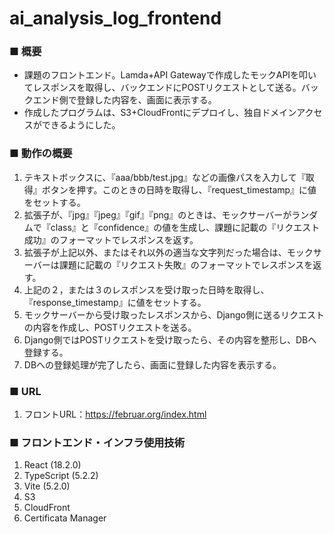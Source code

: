 # ai_analysis_log_frontend
### ■ 概要
- 課題のフロントエンド。Lamda+API Gatewayで作成したモックAPIを叩いてレスポンスを取得し、バックエンドにPOSTリクエストとして送る。バックエンド側で登録した内容を、画面に表示する。
- 作成したプログラムは、S3+CloudFrontにデプロイし、独自ドメインアクセスができるようにした。
### ■ 動作の概要
1. テキストボックスに、『aaa/bbb/test.jpg』などの画像パスを入力して『取得』ボタンを押す。このときの日時を取得し、『request_timestamp』に値をセットする。
2. 拡張子が、『jpg』『jpeg』『gif』『png』のときは、モックサーバーがランダムで『class』と『confidence』の値を生成し、課題に記載の『リクエスト成功』のフォーマットでレスポンスを返す。
3. 拡張子が上記以外、またはそれ以外の適当な文字列だった場合は、モックサーバーは課題に記載の『リクエスト失敗』のフォーマットでレスポンスを返す。
4. 上記の２，または３のレスポンスを受け取った日時を取得し、『response_timestamp』に値をセットする。
5. モックサーバーから受け取ったレスポンスから、Django側に送るリクエストの内容を作成し、POSTリクエストを送る。
6. Django側ではPOSTリクエストを受け取ったら、その内容を整形し、DBへ登録する。
7. DBへの登録処理が完了したら、画面に登録した内容を表示する。
### ■ URL
1. フロントURL：https://februar.org/index.html
### ■ フロントエンド・インフラ使用技術
1. React (18.2.0)
2. TypeScript (5.2.2)
3. Vite (5.2.0)
4. S3
5. CloudFront
6. Certificata Manager

